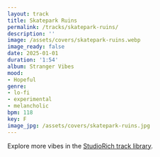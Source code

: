 ```yaml
---
layout: track
title: Skatepark Ruins
permalink: /tracks/skatepark-ruins/
description: ''
image: /assets/covers/skatepark-ruins.webp
image_ready: false
date: 2025-01-01
duration: '1:54'
album: Stranger Vibes
mood:
- Hopeful
genre:
- lo-fi
- experimental
- melancholic
bpm: 118
key: F
image_jpg: /assets/covers/skatepark-ruins.jpg
---
```


Explore more vibes in the [StudioRich track library](/tracks/).
